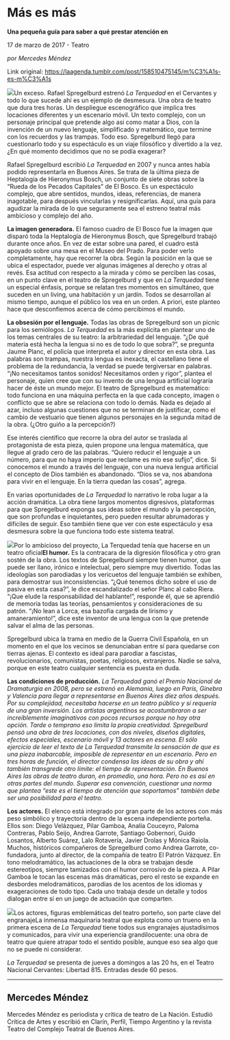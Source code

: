 # Más es más

**Una pequeña guía para saber a qué prestar atención en**

17 de marzo de 2017 - Teatro

_por Mercedes Méndez_

Link original: https://laagenda.tumblr.com/post/158510475145/m%C3%A1s-es-m%C3%A1s

![](https://64.media.tumblr.com/4f5da8d71faf719437b229a22f15d7ab/tumblr_inline_pjzzxzlsVg1t6q87u_500.jpg)Un exceso. Rafael Spregelburd estrenó *La Terquedad* en el Cervantes y todo lo que sucede ahí es un ejemplo de desmesura. Una obra de teatro que dura tres horas. Un despliegue escenográfico que implica tres locaciones diferentes y un escenario móvil. Un texto complejo, con un personaje principal que pretende algo asi como matar a Dios, con la invención de un nuevo lenguaje, simplificado y matemático, que termine con los recuerdos y las trampas. Todo eso. Spregelburd llegó para cuestionarlo todo y su espectáculo es un viaje filosófico y divertido a la vez. ¿En qué momento decidimos que no se podía exagerar?


Rafael Spregelburd escribió *La Terquedad* en 2007 y nunca antes había podido representarla en Buenos Aires. Se trata de la última pieza de Heptalogía de Hieronymus Bosch, un conjunto de siete obras sobre la “Rueda de los Pecados Capitales” de El Bosco. Es un espectáculo complejo, que abre sentidos, mundos, ideas, referencias, de manera inagotable, para después vincularlas y resignificarlas. Aquí, una guía para agudizar la mirada de lo que seguramente sea el estreno teatral más ambicioso y complejo del año.


**La imagen generadora.** El famoso cuadro de El Bosco fue la imagen que disparó toda la Heptalogía de Hieronymus Bosch, que Spregelburd trabajó durante once años. En vez de estar sobre una pared, el cuadro está apoyado sobre una mesa en el Museo del Prado. Para poder verlo completamente, hay que recorrer la obra. Según la posición en la que se ubica el espectador, puede ver algunas imágenes al derecho y otras al revés. Esa actitud con respecto a la mirada y cómo se perciben las cosas, en un punto clave en el teatro de Spregelburd y que en *La Terquedad* tiene un especial énfasis, porque se relatan tres momentos en simultáneo, que suceden en un living, una habitación y un jardín. Todos se desarrollan al mismo tiempo, aunque el público los vea en un orden. A priori, este planteo hace que desconfiemos acerca de cómo percibimos el mundo.


**La obsesión por el lenguaje.** Todas las obras de Spregelburd son un picnic para los semiólogos. *La Terquedad* es la más explícita en plantear uno de los temas centrales de su teatro: la arbitrariedad del lenguaje. “¿De qué materia está hecha la lengua si no es de todo lo que sobra?”, se pregunta Jaume Planc, el policía que interpreta el autor y director en esta obra. Las palabras son trampas, nuestra lengua es inexacta, el castellano tiene el problema de la redundancia, la verdad se puede tergiversar en palabras. “¡No necesitamos tantos sonidos! Necesitamos orden y rigor”, plantea el personaje, quien cree que con su invento de una lengua artificial lograría hacer de éste un mundo mejor. El teatro de Spregelburd es matemático: todo funciona en una máquina perfecta en la que cada concepto, imagen o conflicto que se abre se relaciona con todo lo demás. Nada es dejado al azar, incluso algunas cuestiones que no se terminan de justificar, como el cambio de vestuario que tienen algunos personajes en la segunda mitad de la obra. (¿Otro guiño a la percepción?)
  
Ese interés científico que recorre la obra del autor se traslada al protagonista de esta pieza, quien propone una lengua matemática, que llegue al grado cero de las palabras. “Quiero reducir el lenguaje a un número, para que no haya imperio que reclame es mío ese sufijo”, dice. Si conocemos el mundo a través del lenguaje, con una nueva lengua artificial el concepto de Dios también es abandonado. “Dios se va, nos abandona para vivir en el lenguaje. En la tierra quedan las cosas”, agrega.
  
En varias oportunidades de *La Terquedad* lo narrativo le roba lugar a la acción dramática. La obra tiene largos momentos digresivos, plataformas para que Spregelburd exponga sus ideas sobre el mundo y la percepción, que son profundas e inquietantes, pero pueden resultar abrumadoras y difíciles de seguir. Eso también tiene que ver con este espectáculo y esa desmesura sobre la que funciona todo este sistema teatral.


![](https://64.media.tumblr.com/4f5da8d71faf719437b229a22f15d7ab/tumblr_inline_pjzzxzlsVg1t6q87u_500.jpg)Por lo ambicioso del proyecto, La Terquedad tenía que hacerse en un teatro oficial**El humor.** Es la contracara de la digresión filosófica y otro gran sostén de la obra. Los textos de Spregelburd siempre tienen humor, que puede ser llano, irónico e intelectual, pero siempre muy divertido. Todas las ideologías son parodiadas y los vericuetos del lenguaje también se exhiben, para demostrar sus inconsistencias. “¿Qué tenemos dicho sobre el uso de pasiva en esta casa?”, le dice escandalizado el señor Planc al cabo Riera. “¡Que elude la responsabilidad del hablante!”, responde él, que se aprendió de memoria todas las teorías, pensamientos y consideraciones de su patrón. “¡No lean a Lorca, esa bazofia cargada de lirismo y amaneramiento!”, dice este inventor de una lengua con la que pretende salvar el alma de las personas.
  
Spregelburd ubica la trama en medio de la Guerra Civil Española, en un momento en el que los vecinos se denunciaban entre sí para quedarse con tierras ajenas. El contexto es ideal para parodiar a fascistas, revolucionarios, comunistas, poetas, religiosos, extranjeros. Nadie se salva, porque en este teatro cualquier sentencia es puesta en duda.


**Las condiciones de producción.** *La Terquedad ganó el Premio Nacional de Dramaturgia en 2008, pero se estrenó en Alemania, luego en París, Ginebra y Valencia para llegar a representarse en Buenos Aires diez años después. Por su complejidad, necesitaba hacerse en un teatro público y sí requería de una gran inversión. Los artistas argentinos se acostumbraron a ser increíblemente imaginativos con pocos recursos porque no hay otra opción. Tarde o temprano eso limita la propia creatividad. Spregelburd pensó una obra de tres locaciones, con dos niveles, diseños digitales, efectos especiales, escenario móvil y 13 actores en escena. El sólo ejercicio de leer el texto de *La Terquedad* transmite la sensación de que es una pieza inabarcable, imposible de representar en un escenario. Pero en tres horas de función, el director condensa las ideas de su obra y ahí también transgrede otro límite: el tiempo de representación. En Buenos Aires las obras de teatro duran, en promedio, una hora. Pero no es así en otras partes del mundo. Superar esa convención, cuestionar una norma que plantea “este es el tiempo de atención que soportamos” también debe ser una posibilidad para el teatro.*

**Los actores.** El elenco está integrado por gran parte de los actores con más peso simbólico y trayectoria dentro de la escena independiente porteña. Ellos son: Diego Velázquez, Pilar Gamboa, Analía Couceyro, Paloma Contreras, Pablo Seijo, Andrea Garrote, Santiago Gobernori, Guido Losantos, Alberto Suárez, Lalo Rotavería, Javier Drolas y Mónica Raiola. Muchos, históricos compañeros de Spregelburd como Andrea Garrote, co-fundadora, junto al director, de la compañía de teatro El Patrón Vázquez. En tono melodramático, las actuaciones de la obra se trabajan desde estereotipos, siempre tamizados con el humor corrosivo de la pieza. A Pilar Gamboa le tocan las escenas más dramáticas, pero el resto se expande en desbordes melodramáticos, parodias de los acentos de los idiomas y exageraciones de todo tipo. Cada uno trabaja desde un detalle y todos dialogan entre sí en un juego de actuación que comparten.

![](https://64.media.tumblr.com/4f5da8d71faf719437b229a22f15d7ab/tumblr_inline_pjzzxzlsVg1t6q87u_500.jpg)Los actores, figuras emblemáticas del teatro porteño, son parte clave del engranajeLa inmensa maquinaria teatral que explota como un trueno en la primera escena de *La Terquedad* tiene todos sus engranajes ajustadísimos y comunicados, para vivir una experiencia grandilocuente: una obra de teatro que quiere atrapar todo el sentido posible, aunque eso sea algo que no se puede ni considerar.


  
  
  
*La Terquedad* se presenta de jueves a domingos a las 20 hs, en el Teatro Nacional Cervantes: Libertad 815. Entradas desde 60 pesos.



---

Mercedes Méndez
---------------

Mercedes Méndez es periodista y crítica de teatro de La Nación. Estudió Crítica de Artes y escribió en Clarín, Perfil, Tiempo Argentino y la revista Teatro del Complejo Teatral de Buenos Aires.


